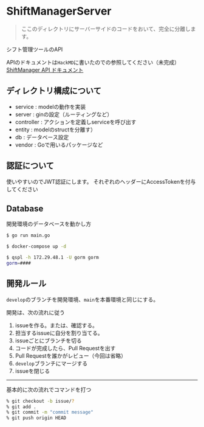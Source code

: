 # ShiftManagerServer
> ここのディレクトリにサーバーサイドのコードをおいて、完全に分離します。

シフト管理ツールのAPI

APIのドキュメントは`HackMD`に書いたのでの参照してください（未完成）</br>
[ShiftManager API ドキュメント](https://hackmd.io/@R1zb_r8nS2SNRHkRjV6SoA/SJ0ZtA23O)

## ディレクトリ構成について
- service : modelの動作を実装
- server : ginの設定（ルーティングなど）
- controller : アクションを定義しserviceを呼び出す
- entity : modelのstructを分離す）
- db : データベース設定
- vendor : Goで用いるパッケージなど

## 認証について
使いやすいのでJWT認証にします。
それぞれのヘッダーにAccessTokenを付与してください

## Database
開発環境のデータベースを動かし方
```bash
$ go run main.go

$ docker-compose up -d

$ qspl -h 172.29.48.1 -U gorm gorm
gorm=####
```

## 開発ルール
`develop`のブランチを開発環境、`main`を本番環境と同じにする。

開発は、次の流れに従う
1. issueを作る。または、確認する。
2. 担当するissueに自分を割り当てる。
3. issueごとにブランチを切る
4. コードが完成したら、Pull Requestを出す
5. Pull Requestを誰かがレビュー（今回は省略）
6. `develop`ブランチにマージする
7. issueを閉じる

--- 

基本的に次の流れでコマンドを打つ
```bash
% git checkout -b issue/?
% git add .
% git commit -m "commit message"
% git push origin HEAD
```
